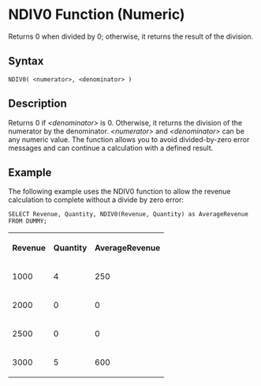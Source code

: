 <!-- loiobcbb7ba0f4f2495ca954132382226929 -->

# NDIV0 Function \(Numeric\)

Returns 0 when divided by 0; otherwise, it returns the result of the division.



<a name="loiobcbb7ba0f4f2495ca954132382226929__sql_function_sign_1sql_function_sign_syntax"/>

## Syntax

```
NDIV0( <numerator>, <denominator> )
```



<a name="loiobcbb7ba0f4f2495ca954132382226929__sql_function_sign_1sql_function_sign_description"/>

## Description

Returns 0 if *<denominator\>* is 0. Otherwise, it returns the division of the numerator by the denominator. *<numerator\>* and *<denominator\>* can be any numeric value. The function allows you to avoid divided-by-zero error messages and can continue a calculation with a defined result.



<a name="loiobcbb7ba0f4f2495ca954132382226929__sql_function_sign_1sql_function_sign_examples"/>

## Example

The following example uses the NDIV0 function to allow the revenue calculation to complete without a divide by zero error:

```
SELECT Revenue, Quantity, NDIV0(Revenue, Quantity) as AverageRevenue FROM DUMMY;
```


<table>
<tr>
<th valign="top">

Revenue



</th>
<th valign="top">

Quantity



</th>
<th valign="top">

AverageRevenue



</th>
</tr>
<tr>
<td valign="top">

1000



</td>
<td valign="top">

4



</td>
<td valign="top">

250



</td>
</tr>
<tr>
<td valign="top">

2000



</td>
<td valign="top">

0



</td>
<td valign="top">

0



</td>
</tr>
<tr>
<td valign="top">

2500



</td>
<td valign="top">

0



</td>
<td valign="top">

0



</td>
</tr>
<tr>
<td valign="top">

3000



</td>
<td valign="top">

5



</td>
<td valign="top">

600



</td>
</tr>
</table>

